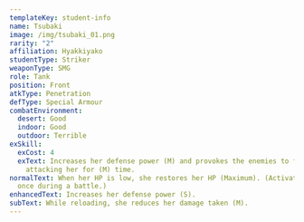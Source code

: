 ```yaml
---
templateKey: student-info
name: Tsubaki
image: /img/tsubaki_01.png
rarity: "2"
affiliation: Hyakkiyako
studentType: Striker
weaponType: SMG
role: Tank
position: Front
atkType: Penetration
defType: Special Armour
combatEnvironment:
  desert: Good
  indoor: Good
  outdoor: Terrible
exSkill:
  exCost: 4
  exText: Increases her defense power (M) and provokes the enemies to focus
    attacking her for (M) time.
normalText: When her HP is low, she restores her HP (Maximum). (Activated only
  once during a battle.)
enhancedText: Increases her defense power (S).
subText: While reloading, she reduces her damage taken (M).
---
```

